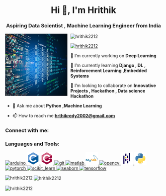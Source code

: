 <h1 align="center">Hi 👋, I'm Hrithik</h1>

<h3 align="center">Aspiring Data Scientist , Machine Learning Engineer from India</h3>

<p align="center"><img src="datascience-pdusit-stock.jpg" alt="Markdown Monster icon" style="float: left; margin-right: 10px;" width="200" height="200"/> </p>

<p align="left"> <img src="https://komarev.com/ghpvc/?username=hrithik2212&label=Profile%20views&color=0e75b6&style=flat" alt="hrithik2212" /> </p>

<p align="left"> <a href="https://github.com/ryo-ma/github-profile-trophy"><img src="https://github-profile-trophy.vercel.app/?username=hrithik2212" alt="hrithik2212" /></a> </p>

- 🔭 I’m currently working on **Deep Learning**

- 🌱 I’m currently learning **Django , DL , Reinforcement Learning ,Embedded Systems**

- 👯 I’m looking to collaborate on **Innovative Projects , Hackathon , Data science Hackathon**

- 💬 Ask me about **Python ,Machine Learning**

- 📫 How to reach me **hrthikredy2002@gmail.com**

<h3 align="left">Connect with me:</h3>
<p align="left">
</p>

<h3 align="left">Languages and Tools:</h3>

<p align="left"> <a href="https://www.arduino.cc/" target="_blank" rel="noreferrer"> <img src="https://cdn.worldvectorlogo.com/logos/arduino-1.svg" alt="arduino" width="40" height="40"/> </a> <a href="https://www.cprogramming.com/" target="_blank" rel="noreferrer"> <img src="https://raw.githubusercontent.com/devicons/devicon/master/icons/c/c-original.svg" alt="c" width="40" height="40"/> </a> <a href="https://www.w3schools.com/cpp/" target="_blank" rel="noreferrer"> <img src="https://raw.githubusercontent.com/devicons/devicon/master/icons/cplusplus/cplusplus-original.svg" alt="cplusplus" width="40" height="40"/> </a>  <a href="https://git-scm.com/" target="_blank" rel="noreferrer"> <img src="https://www.vectorlogo.zone/logos/git-scm/git-scm-icon.svg" alt="git" width="40" height="40"/> </a> <a href="https://www.mathworks.com/" target="_blank" rel="noreferrer"> <img src="https://upload.wikimedia.org/wikipedia/commons/2/21/Matlab_Logo.png" alt="matlab" width="40" height="40"/> </a> <a href="https://www.mysql.com/" target="_blank" rel="noreferrer"> <img src="https://raw.githubusercontent.com/devicons/devicon/master/icons/mysql/mysql-original-wordmark.svg" alt="mysql" width="40" height="40"/> </a> <a href="https://opencv.org/" target="_blank" rel="noreferrer"> <img src="https://www.vectorlogo.zone/logos/opencv/opencv-icon.svg" alt="opencv" width="40" height="40"/> </a> <a href="https://pandas.pydata.org/" target="_blank" rel="noreferrer"> <img src="https://raw.githubusercontent.com/devicons/devicon/2ae2a900d2f041da66e950e4d48052658d850630/icons/pandas/pandas-original.svg" alt="pandas" width="40" height="40"/> </a> <a href="https://www.python.org" target="_blank" rel="noreferrer"> <img src="https://raw.githubusercontent.com/devicons/devicon/master/icons/python/python-original.svg" alt="python" width="40" height="40"/> </a> <a href="https://pytorch.org/" target="_blank" rel="noreferrer"> <img src="https://www.vectorlogo.zone/logos/pytorch/pytorch-icon.svg" alt="pytorch" width="40" height="40"/> </a> <a href="https://scikit-learn.org/" target="_blank" rel="noreferrer"> <img src="https://upload.wikimedia.org/wikipedia/commons/0/05/Scikit_learn_logo_small.svg" alt="scikit_learn" width="40" height="40"/> </a> <a href="https://seaborn.pydata.org/" target="_blank" rel="noreferrer"> <img src="https://seaborn.pydata.org/_images/logo-mark-lightbg.svg" alt="seaborn" width="40" height="40"/> </a> <a href="https://www.tensorflow.org" target="_blank" rel="noreferrer"> <img src="https://www.vectorlogo.zone/logos/tensorflow/tensorflow-icon.svg" alt="tensorflow" width="40" height="40"/> </a> </p>

<p><img align="left" src="https://github-readme-stats.vercel.app/api/top-langs?username=hrithik2212&show_icons=true&locale=en&layout=compact" alt="hrithik2212" /></p>

<p>&nbsp;<img align="center" src="https://github-readme-stats.vercel.app/api?username=hrithik2212&show_icons=true&locale=en" alt="hrithik2212" /></p>

<p><img align="center" src="https://github-readme-streak-stats.herokuapp.com/?user=hrithik2212&" alt="hrithik2212" /></p>
